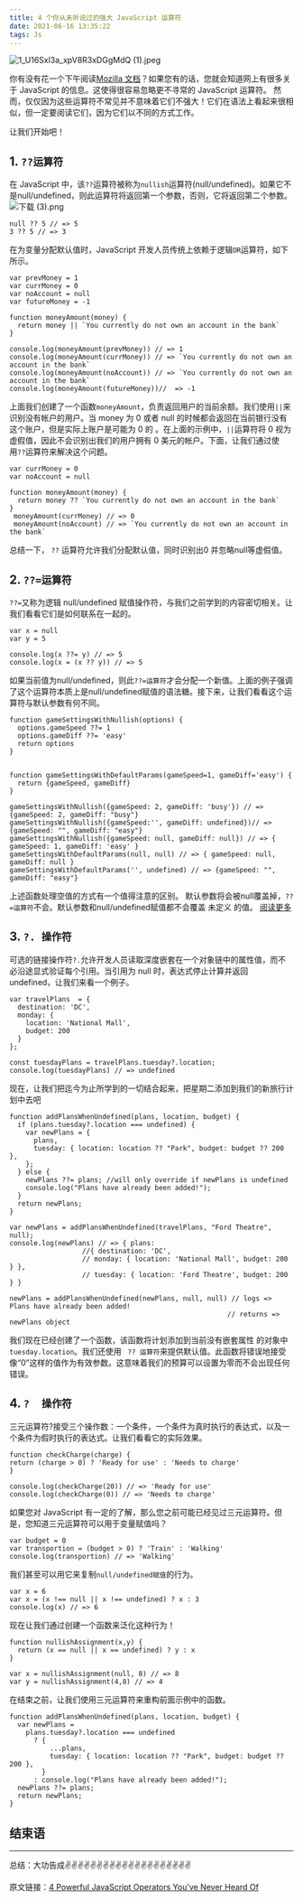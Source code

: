 ```yaml
---
title: 4 个你从未听说过的强大 JavaScript 运算符
date: 2021-06-16 13:35:22
tags: Js
---
```

<meta name="referrer" content="no-referrer"/>

![1_U16Sxl3a_xpV8R3xDGgMdQ (1).jpeg](https://upload-images.jianshu.io/upload_images/11846892-6597b3cbb438f927.jpeg?imageMogr2/auto-orient/strip%7CimageView2/2/w/1240)


你有没有花一个下午阅读[Mozilla 文档](https://developer.mozilla.org/zh-CN/docs/Web)？如果您有的话，您就会知道网上有很多关于 JavaScript 的信息。这使得很容易忽略更不寻常的 JavaScript 运算符。
然而，仅仅因为这些运算符不常见并不意味着它们不强大！它们在语法上看起来很相似，但一定要阅读它们，因为它们以不同的方式工作。

让我们开始吧！

## 1. **`??运算符`**
在 JavaScript 中，该`??`运算符被称为`nullish`运算符(null/undefined)。如果它不是null/undefined，则此运算符将返回第一个参数，否则，它将返回第二个参数。
![下载 (3).png](https://upload-images.jianshu.io/upload_images/11846892-db18391e1cc3c50d.png?imageMogr2/auto-orient/strip%7CimageView2/2/w/1240)
```
null ?? 5 // => 5
3 ?? 5 // => 3
```
在为变量分配默认值时，JavaScript 开发人员传统上依赖于逻辑`OR`运算符，如下所示。
```
var prevMoney = 1
var currMoney = 0
var noAccount = null
var futureMoney = -1

function moneyAmount(money) {
  return money || `You currently do not own an account in the bank`
}

console.log(moneyAmount(prevMoney)) // => 1
console.log(moneyAmount(currMoney)) // => `You currently do not own an account in the bank`
console.log(moneyAmount(noAccount)) // => `You currently do not own an account in the bank`
console.log(moneyAmount(futureMoney))//  => -1
```
上面我们创建了一个函数`moneyAmount`，负责返回用户的当前余额。我们使用`||`来识别没有帐户的用户。当 money 为 0 或者 null 的时候都会返回在当前银行没有这个账户，但是实际上账户是可能为 0 的 。在上面的示例中，`||`运算符将 0 视为虚假值，因此不会识别出我们的用户拥有 0 美元的帐户。下面，让我们通过使用`??`运算符来解决这个问题。

```
var currMoney = 0
var noAccount = null

function moneyAmount(money) {
  return money ?? `You currently do not own an account in the bank`
}
 moneyAmount(currMoney) // => 0
 moneyAmount(noAccount) // => `You currently do not own an account in the bank`
```
总结一下， `??` 运算符允许我们分配默认值，同时识别出0 并忽略null等虚假值。

## 2. **`??=运算符`**
`??=`又称为逻辑 null/undefined 赋值操作符，与我们之前学到的内容密切相关。让我们看看它们是如何联系在一起的。
```
var x = null
var y = 5

console.log(x ??= y) // => 5
console.log(x = (x ?? y)) // => 5
```
如果当前值为null/undefined，则此`??=运算符`才会分配一个新值。上面的例子强调了这个运算符本质上是null/undefined赋值的语法糖。接下来，让我们看看这个运算符与默认参数有何不同。

```
function gameSettingsWithNullish(options) {
  options.gameSpeed ??= 1
  options.gameDiff ??= 'easy'
  return options
}


function gameSettingsWithDefaultParams(gameSpeed=1, gameDiff='easy') {
  return {gameSpeed, gameDiff}
}

gameSettingsWithNullish({gameSpeed: 2, gameDiff: 'busy'}) // => {gameSpeed: 2, gameDiff: "busy"}
gameSettingsWithNullish({gameSpeed:'', gameDiff: undefined})// => {gameSpeed: "", gameDiff: "easy"}
gameSettingsWithNullish({gameSpeed: null, gameDiff: null}) // => { gameSpeed: 1, gameDiff: 'easy' }
gameSettingsWithDefaultParams(null, null) // => { gameSpeed: null, gameDiff: null }
gameSettingsWithDefaultParams('', undefined) // => {gameSpeed: "", gameDiff: "easy"}
```
上述函数处理空值的方式有一个值得注意的区别。 默认参数将会被null覆盖掉，`??=运算符`不会。默认参数和null/undefined赋值都不会覆盖 未定义 的值。
[阅读更多](https://developer.mozilla.org/zh-CN/docs/Web/JavaScript/Reference/Operators/Logical_nullish_assignment)

## 3. **`?. 操作符`**
可选的链接操作符` ?. `允许开发人员读取深度嵌套在一个对象链中的属性值，而不必沿途显式验证每个引用。当引用为 null 时，表达式停止计算并返回 undefined，让我们来看一个例子。
```
var travelPlans  = {
  destination: 'DC',
  monday: {
    location: 'National Mall',
    budget: 200
  }
};

const tuesdayPlans = travelPlans.tuesday?.location;
console.log(tuesdayPlans) // => undefined
```
现在，让我们把迄今为止所学到的一切结合起来，把星期二添加到我们的新旅行计划中去吧
```
function addPlansWhenUndefined(plans, location, budget) {
  if (plans.tuesday?.location === undefined) {
    var newPlans = {
      plans,
      tuesday: { location: location ?? "Park", budget: budget ?? 200 },
    };
  } else {
    newPlans ??= plans; //will only override if newPlans is undefined
    console.log("Plans have already been added!");
  }
  return newPlans;
}

var newPlans = addPlansWhenUndefined(travelPlans, "Ford Theatre", null);
console.log(newPlans) // => { plans:
                  //{ destination: 'DC',
                  // monday: { location: 'National Mall', budget: 200 } },
                  // tuesday: { location: 'Ford Theatre', budget: 200 } }

newPlans = addPlansWhenUndefined(newPlans, null, null) // logs => Plans have already been added!
                                                      // returns => newPlans object
```
我们现在已经创建了一个函数，该函数将计划添加到当前没有嵌套属性 的对象中`tuesday.location`。我们还使用 ` ?? 运算符`来提供默认值。此函数将错误地接受像“0”这样的值作为有效参数。这意味着我们的预算可以设置为零而不会出现任何错误。
## 4. **`?  操作符`**
三元运算符?接受三个操作数：一个条件，一个条件为真时执行的表达式，以及一个条件为假时执行的表达式。让我们看看它的实际效果。
```
function checkCharge(charge) {
return (charge > 0) ? 'Ready for use' : 'Needs to charge'
}

console.log(checkCharge(20)) // => 'Ready for use'
console.log(checkCharge(0)) // => 'Needs to charge'
```
如果您对 JavaScript 有一定的了解，那么您之前可能已经见过三元运算符。但是，您知道三元运算符可以用于变量赋值吗？
```
var budget = 0
var transportion = (budget > 0) ? 'Train' : 'Walking'
console.log(transportion) // => 'Walking'
```
我们甚至可以用它来复制`null/undefined赋值`的行为。
```
var x = 6
var x = (x !== null || x !== undefined) ? x : 3
console.log(x) // => 6
```
现在让我们通过创建一个函数来泛化这种行为！
```
function nullishAssignment(x,y) {
  return (x == null || x == undefined) ? y : x
}

var x = nullishAssignment(null, 8) // => 8
var y = nullishAssignment(4,8) // => 4
```
在结束之前，让我们使用三元运算符来重构前面示例中的函数。
```
function addPlansWhenUndefined(plans, location, budget) {
  var newPlans =
    plans.tuesday?.location === undefined
      ? {
          ...plans,
          tuesday: { location: location ?? "Park", budget: budget ?? 200 },
        }
      : console.log("Plans have already been added!");
  newPlans ??= plans;
  return newPlans;
}
```
## 结束语
---
总结：大功告成✌️✌️✌️✌️✌️✌️✌️✌️✌️✌️✌️✌️✌️✌️✌️✌️✌️✌️✌️✌️

原文链接：[4 Powerful JavaScript Operators You’ve Never Heard Of](https://javascript.plainenglish.io/4-powerful-javascript-operators-youve-never-heard-of-487df37114ad)

